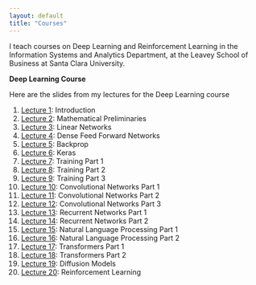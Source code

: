 ```yaml
---
layout: default
title: "Courses"
---
```


I teach courses on Deep Learning and Reinforcement Learning in the Information Systems and Analytics Department, at the Leavey School of
Business at Santa Clara University.

**Deep Learning Course**

Here are the slides from my lectures for the Deep Learning course

1. [Lecture 1](https://subirvarma.github.io/GeneralCognitics/Course1/Lecture1_Introduction.pdf): Introduction
2. [Lecture 2](https://subirvarma.github.io/GeneralCognitics/Course1/Lecture2_MathematicalPreliminaries.pdf): Mathematical Preliminaries
3. [Lecture 3](https://subirvarma.github.io/GeneralCognitics/Course1/Lecture3_LinearNetworks.pdf): Linear Networks
4. [Lecture 4](https://subirvarma.github.io/GeneralCognitics/Course1/Lecture4_DFN.pdf): Dense Feed Forward Networks
5. [Lecture 5](https://subirvarma.github.io/GeneralCognitics/Course1/Lecture5_Backprop.pdf): Backprop
6. [Lecture 6](https://subirvarma.github.io/GeneralCognitics/Course1/Lecture6_Keras.pdf): Keras
7. [Lecture 7](https://subirvarma.github.io/GeneralCognitics/Course1/Lecture7_Training1.pdf): Training Part 1
8. [Lecture 8](https://subirvarma.github.io/GeneralCognitics/Course1/Lecture8_Training2.pdf): Training Part 2
9. [Lecture 9](https://subirvarma.github.io/GeneralCognitics/Course1/Lecture9_Training3.pdf): Training Part 3
10. [Lecture 10](https://subirvarma.github.io/GeneralCognitics/Course1/Lecture10_CNN1.pdf): Convolutional Networks Part 1
11. [Lecture 11](https://subirvarma.github.io/GeneralCognitics/Course1/Lecture11_CNN2.pdf): Convolutional Networks Part 2
12. [Lecture 12](https://subirvarma.github.io/GeneralCognitics/Course1/Lecture12_CNN3.pdf): Convolutional Networks Part 3
13. [Lecture 13](https://subirvarma.github.io/GeneralCognitics/Course1/Lecture13_RNN1.pdf): Recurrent Networks Part 1
14. [Lecture 14](https://subirvarma.github.io/GeneralCognitics/Course1/Lecture14_RNN2.pdf): Recurrent Networks Part 2
15. [Lecture 15](https://subirvarma.github.io/GeneralCognitics/Course1/Lecture15_NLP1.pdf): Natural Language Processing Part 1
16. [Lecture 16](https://subirvarma.github.io/GeneralCognitics/Course1/Lecture16_NLP1.pdf): Natural Language Processing Part 2
17. [Lecture 17](https://subirvarma.github.io/GeneralCognitics/Course1/Lecture17_Transformers1.pdf): Transformers Part 1
18. [Lecture 18](https://subirvarma.github.io/GeneralCognitics/Course1/Lecture18_Transformers2.pdf): Transformers Part 2
19. [Lecture 19](https://subirvarma.github.io/GeneralCognitics/Course1/Lecture19_DiffusionModels.pdf): Diffusion Models
20. [Lecture 20](https://subirvarma.github.io/GeneralCognitics/Course1/Lecture20_ReinforcementLearning.pdf): Reinforcement Learning
